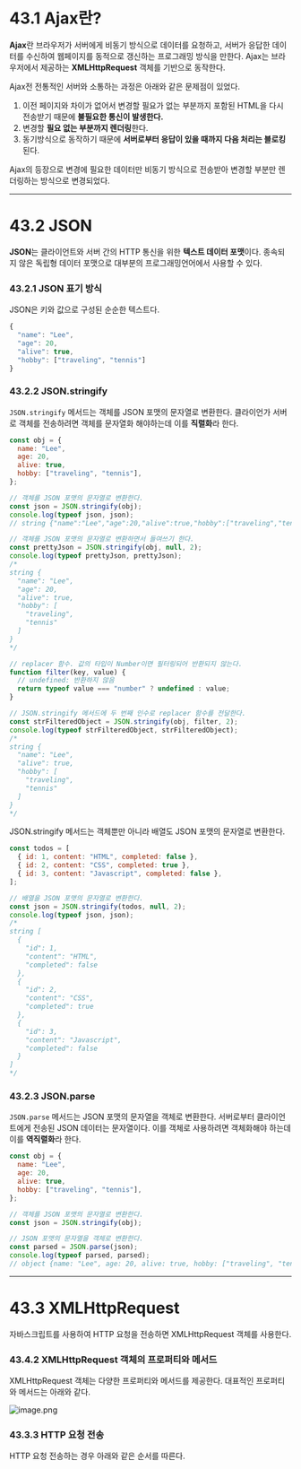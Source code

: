 # 43.1 Ajax란?

**Ajax**란 브라우저가 서버에게 비동기 방식으로 데이터를 요청하고, 서버가 응답한 데이터를 수신하여 웹페이지를 동적으로 갱신하는 프로그래밍 방식을 만한다. Ajax는 브라우저에서 제공하는 **XMLHttpRequest** 객체를 기반으로 동작한다.

Ajax전 전통적인 서버와 소통하는 과정은 아래와 같은 문제점이 있었다.

1. 이전 페이지와 차이가 없어서 변경할 필요가 없는 부분까지 포함된 HTML을 다시 전송받기 때문에 **불필요한 통신이 발생한다.**
2. 변경할 **필요 없는 부분까지 렌더링**한다.
3. 동기방식으로 동작하기 때문에 **서버로부터 응답이 있을 때까지 다음 처리는 블로킹**된다.

Ajax의 등장으로 변경에 필요한 데이터만 비동기 방식으로 전송받아 변경할 부분만 렌더링하는 방식으로 변경되었다.

---

# 43.2 JSON

**JSON**는 클라이언트와 서버 간의 HTTP 통신을 위한 **텍스트 데이터 포맷**이다. 종속되지 않은 독립형 데이터 포맷으로 대부분의 프로그래밍언어에서 사용할 수 있다.

### 43.2.1 JSON 표기 방식

JSON은 키와 값으로 구성된 순순한 텍스트다.

```jsx
{
  "name": "Lee",
  "age": 20,
  "alive": true,
  "hobby": ["traveling", "tennis"]
}
```

### 43.2.2 JSON.stringify

`JSON.stringify` 메서드는 객체를 JSON 포맷의 문자열로 변환한다. 클라이언가 서버로 객체를 전송하려면 객체를 문자열화 해야하는데 이를 **직렬화**라 한다.

```jsx
const obj = {
  name: "Lee",
  age: 20,
  alive: true,
  hobby: ["traveling", "tennis"],
};

// 객체를 JSON 포맷의 문자열로 변환한다.
const json = JSON.stringify(obj);
console.log(typeof json, json);
// string {"name":"Lee","age":20,"alive":true,"hobby":["traveling","tennis"]}

// 객체를 JSON 포맷의 문자열로 변환하면서 들여쓰기 한다.
const prettyJson = JSON.stringify(obj, null, 2);
console.log(typeof prettyJson, prettyJson);
/*
string {
  "name": "Lee",
  "age": 20,
  "alive": true,
  "hobby": [
    "traveling",
    "tennis"
  ]
}
*/

// replacer 함수. 값의 타입이 Number이면 필터링되어 반환되지 않는다.
function filter(key, value) {
  // undefined: 반환하지 않음
  return typeof value === "number" ? undefined : value;
}

// JSON.stringify 메서드에 두 번째 인수로 replacer 함수를 전달한다.
const strFilteredObject = JSON.stringify(obj, filter, 2);
console.log(typeof strFilteredObject, strFilteredObject);
/*
string {
  "name": "Lee",
  "alive": true,
  "hobby": [
    "traveling",
    "tennis"
  ]
}
*/
```

JSON.stringify 메서드는 객체뿐만 아니라 배열도 JSON 포맷의 문자열로 변환한다.

```jsx
const todos = [
  { id: 1, content: "HTML", completed: false },
  { id: 2, content: "CSS", completed: true },
  { id: 3, content: "Javascript", completed: false },
];

// 배열을 JSON 포맷의 문자열로 변환한다.
const json = JSON.stringify(todos, null, 2);
console.log(typeof json, json);
/*
string [
  {
    "id": 1,
    "content": "HTML",
    "completed": false
  },
  {
    "id": 2,
    "content": "CSS",
    "completed": true
  },
  {
    "id": 3,
    "content": "Javascript",
    "completed": false
  }
]
*/
```

### 43.2.3 JSON.parse

`JSON.parse` 메서드는 JSON 포맷의 문자열을 객체로 변환한다. 서버로부터 클라이언트에게 전송된 JSON 데이터는 문자열이다. 이를 객체로 사용하려면 객체화해야 하는데 이를 **역직렬화**라 한다.

```jsx
const obj = {
  name: "Lee",
  age: 20,
  alive: true,
  hobby: ["traveling", "tennis"],
};

// 객체를 JSON 포맷의 문자열로 변환한다.
const json = JSON.stringify(obj);

// JSON 포맷의 문자열을 객체로 변환한다.
const parsed = JSON.parse(json);
console.log(typeof parsed, parsed);
// object {name: "Lee", age: 20, alive: true, hobby: ["traveling", "tennis"]}
```

---

# 43.3 XMLHttpRequest

자바스크립트를 사용하여 HTTP 요청을 전송하면 XMLHttpRequest 객체를 사용한다.

### 43.4.2 XMLHttpRequest 객체의 프로퍼티와 메서드

XMLHttpRequest 객체는 다양한 프로퍼티와 메서드를 제공한다. 대표적인 프로퍼티와 메서드는 아래와 같다.

![image.png](https://file.notion.so/f/f/24bf4afb-3dfc-4d55-842a-aa6eed837b5a/f6b0c8fb-bc90-4c8e-8e27-4605f9d9b2aa/image.png?table=block&id=11dcb9aa-b614-80fd-87a5-ef879e5fb279&spaceId=24bf4afb-3dfc-4d55-842a-aa6eed837b5a&expirationTimestamp=1729036800000&signature=o-yKfyYXsuIEipBhI9PcjSRgrbXca4LNn7_zZ1pxsZI&downloadName=image.png)

### 43.3.3 HTTP 요청 전송

HTTP 요청 전송하는 경우 아래와 같은 순서를 따른다.
